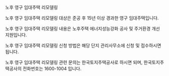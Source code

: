 노후 영구 임대주택 리모델링

노후 영구 임대주택 리모델링 대상은 준공 후 15년 이상 경과한 영구 임대주택입니다.

노후 영구 임대주택 리모델링 내용은 노후주택 에너지성능강화 공사 및 주거환경 개선 지원입니다.

노후 영구 임대주택 리모델링 신청 방법은 해당 단지 관리사무소에 신청 및 접수하시면 됩니다.

노후 영구 임대주택 리모델링 관련 문의는 한국토지주택공사로 하시면 되며, 한국토지주택공사의 전화번호는 1600-1004 입니다.
